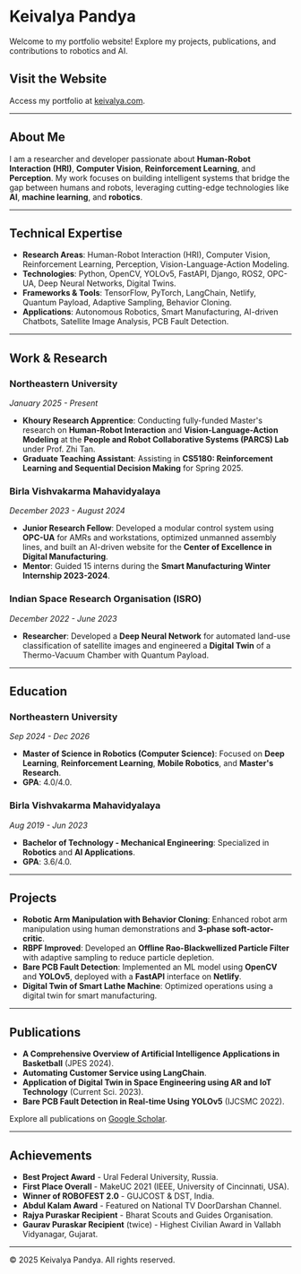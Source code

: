 # Keivalya Pandya

Welcome to my portfolio website! Explore my projects, publications, and contributions to robotics and AI.

## Visit the Website

Access my portfolio at [keivalya.com](https://keivalya.com).

---

## About Me

I am a researcher and developer passionate about **Human-Robot Interaction (HRI)**, **Computer Vision**, **Reinforcement Learning**, and **Perception**. My work focuses on building intelligent systems that bridge the gap between humans and robots, leveraging cutting-edge technologies like **AI**, **machine learning**, and **robotics**.

---

## Technical Expertise

- **Research Areas**: Human-Robot Interaction (HRI), Computer Vision, Reinforcement Learning, Perception, Vision-Language-Action Modeling.
- **Technologies**: Python, OpenCV, YOLOv5, FastAPI, Django, ROS2, OPC-UA, Deep Neural Networks, Digital Twins.
- **Frameworks & Tools**: TensorFlow, PyTorch, LangChain, Netlify, Quantum Payload, Adaptive Sampling, Behavior Cloning.
- **Applications**: Autonomous Robotics, Smart Manufacturing, AI-driven Chatbots, Satellite Image Analysis, PCB Fault Detection.

---

## Work & Research

### **Northeastern University**  
*January 2025 - Present*  
- **Khoury Research Apprentice**: Conducting fully-funded Master's research on **Human-Robot Interaction** and **Vision-Language-Action Modeling** at the **People and Robot Collaborative Systems (PARCS) Lab** under Prof. Zhi Tan.  
- **Graduate Teaching Assistant**: Assisting in **CS5180: Reinforcement Learning and Sequential Decision Making** for Spring 2025.

### **Birla Vishvakarma Mahavidyalaya**  
*December 2023 - August 2024*  
- **Junior Research Fellow**: Developed a modular control system using **OPC-UA** for AMRs and workstations, optimized unmanned assembly lines, and built an AI-driven website for the **Center of Excellence in Digital Manufacturing**.  
- **Mentor**: Guided 15 interns during the **Smart Manufacturing Winter Internship 2023-2024**.

### **Indian Space Research Organisation (ISRO)**  
*December 2022 - June 2023*  
- **Researcher**: Developed a **Deep Neural Network** for automated land-use classification of satellite images and engineered a **Digital Twin** of a Thermo-Vacuum Chamber with Quantum Payload.

---

## Education

### **Northeastern University**  
*Sep 2024 - Dec 2026*  
- **Master of Science in Robotics (Computer Science)**: Focused on **Deep Learning**, **Reinforcement Learning**, **Mobile Robotics**, and **Master's Research**.  
- **GPA**: 4.0/4.0.

### **Birla Vishvakarma Mahavidyalaya**  
*Aug 2019 - Jun 2023*  
- **Bachelor of Technology - Mechanical Engineering**: Specialized in **Robotics** and **AI Applications**.  
- **GPA**: 3.6/4.0.

---

## Projects

- **Robotic Arm Manipulation with Behavior Cloning**: Enhanced robot arm manipulation using human demonstrations and **3-phase soft-actor-critic**.  
- **RBPF Improved**: Developed an **Offline Rao-Blackwellized Particle Filter** with adaptive sampling to reduce particle depletion.  
- **Bare PCB Fault Detection**: Implemented an ML model using **OpenCV** and **YOLOv5**, deployed with a **FastAPI** interface on **Netlify**.  
- **Digital Twin of Smart Lathe Machine**: Optimized operations using a digital twin for smart manufacturing.

---

## Publications

- **A Comprehensive Overview of Artificial Intelligence Applications in Basketball** (JPES 2024).  
- **Automating Customer Service using LangChain**.  
- **Application of Digital Twin in Space Engineering using AR and IoT Technology** (Current Sci. 2023).  
- **Bare PCB Fault Detection in Real-time Using YOLOv5** (IJCSMC 2022).  

Explore all publications on [Google Scholar](https://scholar.google.com/citations?user=Swvp-1MAAAAJ).

---

## Achievements

- **Best Project Award** - Ural Federal University, Russia.  
- **First Place Overall** - MakeUC 2021 (IEEE, University of Cincinnati, USA).  
- **Winner of ROBOFEST 2.0** - GUJCOST & DST, India.  
- **Abdul Kalam Award** - Featured on National TV DoorDarshan Channel.  
- **Rajya Puraskar Recipient** - Bharat Scouts and Guides Organisation.  
- **Gaurav Puraskar Recipient** (twice) - Highest Civilian Award in Vallabh Vidyanagar, Gujarat.

---

© 2025 Keivalya Pandya. All rights reserved.